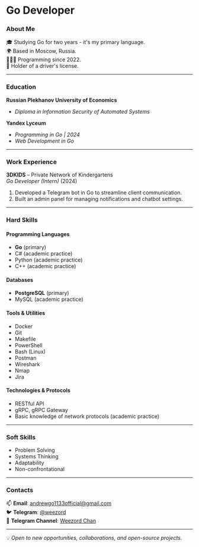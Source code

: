 # Go Developer  

### About Me  
🎓 Studying Go for two years - it's my primary language.  
🌍 Based in Moscow, Russia.  
🧑🏻‍💻 Programming since 2022.  
🚗 Holder of a driver's license.

---

### Education  
**Russian Plekhanov University of Economics**

- *Diploma in Information Security of Automated Systems*  

**Yandex Lyceum**

- *Programming in Go | 2024* 
- *Web Development in Go*  

---

### Work Experience  
**3DKIDS** – Private Network of Kindergartens  
*Go Developer (Intern)* (2024)  
1. Developed a Telegram bot in Go to streamline client communication.  
2. Built an admin panel for managing notifications and chatbot settings.

---

### Hard Skills  

#### Programming Languages  
- **Go** (primary)  
- C# (academic practice)  
- Python (academic practice)  
- C++ (academic practice)  

#### Databases  
- **PostgreSQL** (primary)  
- MySQL (academic practice)  

#### Tools & Utilities  
- Docker  
- Git  
- Makefile  
- PowerShell  
- Bash (Linux)  
- Postman  
- Wireshark  
- Nmap  
- Jira  

#### Technologies & Protocols  
- RESTful API  
- gRPC, gRPC Gateway  
- Basic knowledge of network protocols (academic practice)  

---

### Soft Skills  
- Problem Solving  
- Systems Thinking  
- Adaptability  
- Non-confrontational  

---

### Contacts  
📫 **Email**: [andrewgo1133official@gmail.com](mailto:andrewgo1133official@gmail.com)  
🐦 **Telegram**: [@weezord](https://t.me/weezord)  
📝 **Telegram Channel**: [Weezord Chan](https://t.me/weezord_chan)  

---

💡 *Open to new opportunities, collaborations, and open-source projects.*
